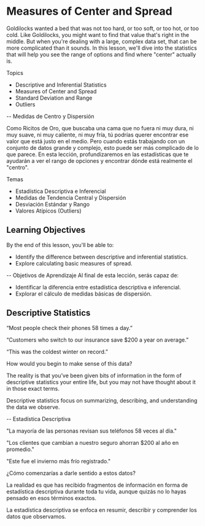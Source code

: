 # Measures of Center and Spread

Goldilocks wanted a bed that was not too hard, or too soft, or too hot, or too cold. Like Goldilocks, you might want to find that value that's right in the middle. But when you're dealing with a large, complex data set, that can be more complicated than it sounds. In this lesson, we'll dive into the statistics that will help you see the range of options and find where "center" actually is.

Topics
- Descriptive and Inferential Statistics
- Measures of Center and Spread
- Standard Deviation and Range
- Outliers

--
Medidas de Centro y Dispersión

Como Ricitos de Oro, que buscaba una cama que no fuera ni muy dura, ni muy suave, ni muy caliente, ni muy fría, tú podrías querer encontrar ese valor que está justo en el medio. Pero cuando estás trabajando con un conjunto de datos grande y complejo, esto puede ser más complicado de lo que parece. En esta lección, profundizaremos en las estadísticas que te ayudarán a ver el rango de opciones y encontrar dónde está realmente el "centro".

Temas
- Estadística Descriptiva e Inferencial
- Medidas de Tendencia Central y Dispersión
- Desviación Estándar y Rango
- Valores Atípicos (Outliers)

## Learning Objectives
By the end of this lesson, you'll be able to:

- Identify the difference between descriptive and inferential statistics.
- Explore calculating basic measures of spread.

--
Objetivos de Aprendizaje
Al final de esta lección, serás capaz de:

- Identificar la diferencia entre estadística descriptiva e inferencial.
- Explorar el cálculo de medidas básicas de dispersión.

## Descriptive Statistics

“Most people check their phones 58 times a day.”

“Customers who switch to our insurance save $200 a year on average.”

“This was the coldest winter on record.”

How would you begin to make sense of this data?

The reality is that you’ve been given bits of information in the form of descriptive statistics your entire life, but you may not have thought about it in those exact terms.

Descriptive statistics focus on summarizing, describing, and understanding the data we observe.

--
Estadística Descriptiva

"La mayoría de las personas revisan sus teléfonos 58 veces al día."

"Los clientes que cambian a nuestro seguro ahorran $200 al año en promedio."

"Este fue el invierno más frío registrado."

¿Cómo comenzarías a darle sentido a estos datos?

La realidad es que has recibido fragmentos de información en forma de estadística descriptiva durante toda tu vida, aunque quizás no lo hayas pensado en esos términos exactos.

La estadística descriptiva se enfoca en resumir, describir y comprender los datos que observamos.
